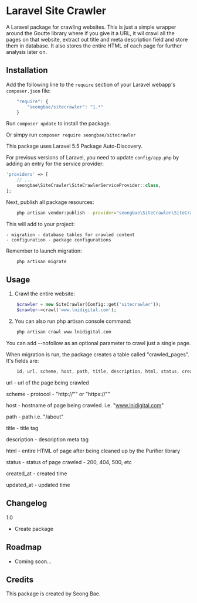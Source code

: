 Laravel Site Crawler
=======================

A Laravel package for crawling websites.  This is just a simple wrapper around the Goutte library where if you give it a URL, it wil crawl all the pages on that website, extract out title and meta description field and store them in database.  It also stores the entire HTML of each page for further analysis later on.

Installation
------------

Add the following line to the `require` section of your Laravel webapp's `composer.json` file:

```javascript
    "require": {
        "seongbae/sitecrawler": "1.*"
    }
```

Run `composer update` to install the package.

Or simpy run `composer require seongbae/sitecrawler`

This package uses Laravel 5.5 Package Auto-Discovery.

For previous versions of Laravel, you need to update `config/app.php` by adding an entry for the service provider:

```php
'providers' => [
    // ...
    seongbae\SiteCrawler\SiteCrawlerServiceProvider::class,
];
```

Next, publish all package resources:

```bash
    php artisan vendor:publish --provider="seongbae\SiteCrawler\SiteCrawlerServiceProvider"
```

This will add to your project:

    - migration - database tables for crawled content
    - configuration - package configurations

Remember to launch migration: 

```bash
    php artisan migrate
```


Usage
------

1) Crawl the entire website:

```php	
    $crawler = new SiteCrawler(Config::get('sitecrawler'));
    $crawler->crawl('www.lnidigital.com');
```

2) You can also run php artisan console command:

```php
    php artisan crawl www.lnidigital.com
```

You can add --nofollow as an optional parameter to crawl just a single page.

When migration is run, the package creates a table called "crawled_pages".  It's fields are:
```php
    id, url, scheme, host, path, title, description, html, status, created_at, updated_at
```

url - url of the page being crawled

scheme - protocol - "http://"" or "https://""

host - hostname of page being crawled.  i.e. "www.lnidigital.com"

path - path i.e. "/about"

title - title tag

description - description meta tag

html - entire HTML of page after being cleaned up by the Purifier library

status - status of page crawled - 200, 404, 500, etc

created_at - created time

updated_at - updated time


Changelog
---------

1.0
- Create package

Roadmap
-------
- Coming soon...

Credits
-------

This package is created by Seong Bae. 